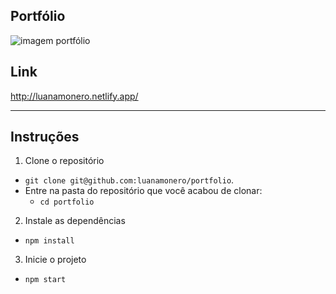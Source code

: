 ## Portfólio

<img src="https://github.com/luanamonero/portfolio/blob/master/portfolio.png" alt="imagem portfólio" />

## Link

http://luanamonero.netlify.app/

---

## Instruções

1. Clone o repositório
  * `git clone git@github.com:luanamonero/portfolio`.
  * Entre na pasta do repositório que você acabou de clonar:
    * `cd portfolio`

2. Instale as dependências
  * `npm install`

3. Inicie o projeto 
  * `npm start`

